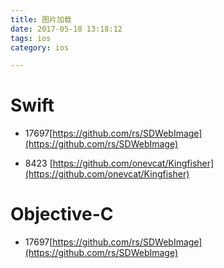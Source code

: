 ```yaml
---
title: 图片加载
date: 2017-05-18 13:18:12
tags: ios
category: ios

---
```



# Swift

- 17697[https://github.com/rs/SDWebImage](https://github.com/rs/SDWebImage)

- 8423 [https://github.com/onevcat/Kingfisher](https://github.com/onevcat/Kingfisher)

<!--more-->

# Objective-C

- 17697[https://github.com/rs/SDWebImage](https://github.com/rs/SDWebImage)
